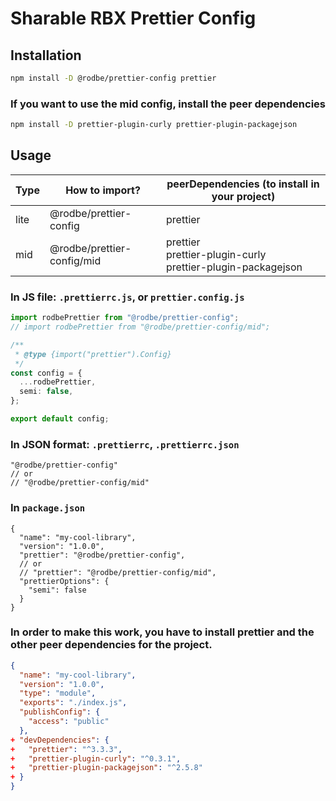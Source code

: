 # Sharable RBX Prettier Config

## Installation

```sh
npm install -D @rodbe/prettier-config prettier
```

### If you want to use the mid config, install the peer dependencies

```sh
npm install -D prettier-plugin-curly prettier-plugin-packagejson
```

## Usage

| Type | How to import?             | peerDependencies (to install in your project)                      |
|------|----------------------------|--------------------------------------------------------------------|
| lite | @rodbe/prettier-config     | prettier                                                           |
| mid  | @rodbe/prettier-config/mid | prettier <br>prettier-plugin-curly <br>prettier-plugin-packagejson |

### In JS file: `.prettierrc.js`, or `prettier.config.js`

```ts
import rodbePrettier from "@rodbe/prettier-config";
// import rodbePrettier from "@rodbe/prettier-config/mid";

/**
 * @type {import("prettier").Config}
 */
const config = {
  ...rodbePrettier,
  semi: false,
};

export default config;
```

### In JSON format: `.prettierrc`, `.prettierrc.json`
```jsonc
"@rodbe/prettier-config"
// or
// "@rodbe/prettier-config/mid"
```


### In `package.json`
```jsonc
{
  "name": "my-cool-library",
  "version": "1.0.0",
  "prettier": "@rodbe/prettier-config",
  // or
  // "prettier": "@rodbe/prettier-config/mid",
  "prettierOptions": {
    "semi": false
  }
}
````

### In order to make this work, you have to install prettier and the other peer dependencies for the project.

```json
{
  "name": "my-cool-library",
  "version": "1.0.0",
  "type": "module",
  "exports": "./index.js",
  "publishConfig": {
    "access": "public"
  },
+ "devDependencies": {
+   "prettier": "^3.3.3",
+   "prettier-plugin-curly": "^0.3.1",
+   "prettier-plugin-packagejson": "^2.5.8"
+ }
}
```